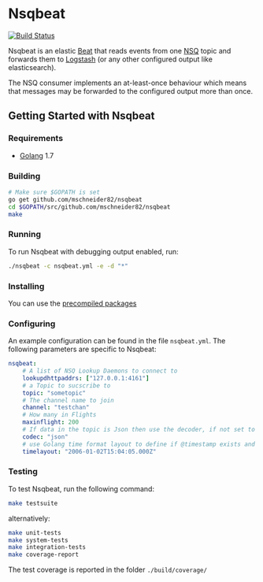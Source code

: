 # Nsqbeat

[![Build Status](https://travis-ci.org/mschneider82/nsqbeat.svg?branch=master)](https://travis-ci.org/mschneider82/nsqbeat)

Nsqbeat is an elastic [Beat](https://www.elastic.co/products/beats) that reads
events from one [NSQ](https://nsq.io) topic and forwards them to
[Logstash](https://www.elastic.co/products/logstash) (or any other configured output like elasticsearch).

The NSQ consumer implements an at-least-once behaviour which means that
messages may be forwarded to the configured output more than once.

## Getting Started with Nsqbeat

### Requirements

* [Golang](https://golang.org/dl/) 1.7

### Building

```sh
# Make sure $GOPATH is set
go get github.com/mschneider82/nsqbeat
cd $GOPATH/src/github.com/mschneider82/nsqbeat
make
```

### Running

To run Nsqbeat with debugging output enabled, run:

```sh
./nsqbeat -c nsqbeat.yml -e -d "*"
```

### Installing

You can use the [precompiled packages](https://github.com/mschneider82/nsqbeat/releases)

### Configuring

An example configuration can be found in the file `nsqbeat.yml`. The following
parameters are specific to Nsqbeat:

```yaml
nsqbeat:
    # A list of NSQ Lookup Daemons to connect to
    lookupdhttpaddrs: ["127.0.0.1:4161"]
    # a Topic to sucscribe to
    topic: "sometopic"
    # The channel name to join
    channel: "testchan"
    # How many in Flights
    maxinflight: 200
    # If data in the topic is Json then use the decoder, if not set to something else like plain
    codec: "json"
    # use Golang time format layout to define if @timestamp exists and has a different format
    timelayout: "2006-01-02T15:04:05.000Z"

```

### Testing

To test Nsqbeat, run the following command:

```sh
make testsuite
```

alternatively:

```sh
make unit-tests
make system-tests
make integration-tests
make coverage-report
```

The test coverage is reported in the folder `./build/coverage/`
